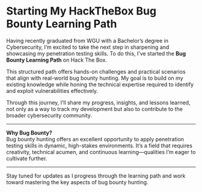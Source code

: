 # Starting My HackTheBox Bug Bounty Learning Path

Having recently graduated from WGU with a Bachelor’s degree in Cybersecurity, I’m excited to take the next step in sharpening and showcasing my penetration testing skills. To do this, I’ve started the **Bug Bounty Learning Path** on Hack The Box.

This structured path offers hands-on challenges and practical scenarios that align with real-world bug bounty hunting. My goal is to build on my existing knowledge while honing the technical expertise required to identify and exploit vulnerabilities effectively.

Through this journey, I’ll share my progress, insights, and lessons learned, not only as a way to track my development but also to contribute to the broader cybersecurity community.

---

**Why Bug Bounty?**  
Bug bounty hunting offers an excellent opportunity to apply penetration testing skills in dynamic, high-stakes environments. It’s a field that requires creativity, technical acumen, and continuous learning—qualities I’m eager to cultivate further.

---

Stay tuned for updates as I progress through the learning path and work toward mastering the key aspects of bug bounty hunting.
